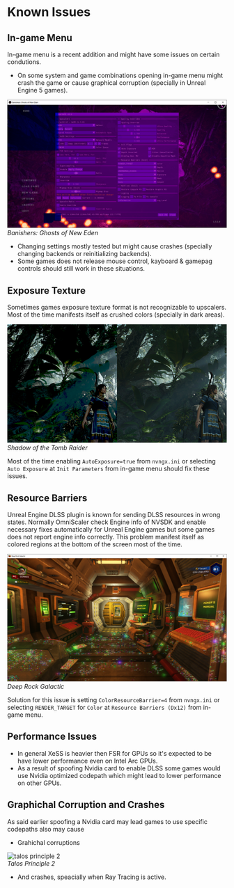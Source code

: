 # Known Issues

## In-game Menu
In-game menu is a recent addition and might have some issues on certain condutions.

* On some system and game combinations opening in-game menu might crash the game or cause graphical corruption (specially in Unreal Engine 5 games).

![Banishers](/images/banishers.png)<br>*Banishers: Ghosts of New Eden*

* Changing settings mostly tested but might cause crashes (specially changing backends or reinitializing backends).
* Some games does not release mouse control, kayboard & gamepag controls should still work in these situations.

## Exposure Texture
Sometimes games exposure texture format is not recognizable to upscalers. Most of the time manifests itself as crushed colors (specially in dark areas). 

![exposure](/images/exposure.png)<br>*Shadow of the Tomb Raider*

Most of the time enabling `AutoExposure=true` from `nvngx.ini` or selecting `Auto Exposure` at `Init Parameters` from in-game menu should fix these issues.

## Resource Barriers
Unreal Engine DLSS plugin is known for sending DLSS resources in wrong states. Normally OmniScaler check Engine info of NVSDK and enable necessary fixes automatically for Unreal Engine games but some games does not report engine info correctly. This problem manifest itself as colored regions at the bottom of the screen most of the time. 

![christmas lights](/images/christmas.png)<br>*Deep Rock Galactic*

Solution for this issue is setting `ColorResourceBarrier=4` from `nvngx.ini` or selecting `RENDER_TARGET` for `Color` at `Resource Barriers (Dx12)` from in-game menu.

## Performance Issues
* In general XeSS is heavier then FSR for GPUs so it's expected to be have lower performance even on Intel Arc GPUs.
* As a result of spoofing Nvidia card to enable DLSS some games would use Nvidia optimized codepath which might lead to lower performance on other GPUs.

## Graphichal Corruption and Crashes
As said earlier spoofing a Nvidia card may lead games to use specific codepaths also may cause

* Grahichal corruptions
  
![talos principle 2](/images/talos.png)<br>*Talos Principle 2*

* And crashes, speacially when Ray Tracing is active.
